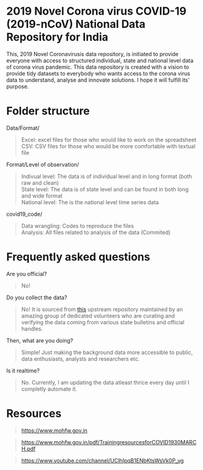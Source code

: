 # 2019 Novel Corona virus COVID-19 (2019-nCoV) National Data Repository for India


This, 2019 Novel Coronavirusis data repository, is initiated to provide everyone with access to structured individual, state and national level data of corona virus pandemic. This data repository is created with a vision to provide tidy datasets to everybody who wants access to the corona virus data to understand, analyse and innovate solutions. I hope it will fulfill its' purpose. 

# Folder structure
Data/Format/
>Excel: excel files for those who would like to work on the spreadsheet\
CSV: CSV files for those who would be more comfortable with textual file

Format/Level of observation/

>Indivual level: The data is of individual level and in long format (both raw and clean)\
State level: The data is of state level and can be found in both long and wide format\
National level: The is the national level time series data

covid19_code/
>Data wrangling: Codes to reproduce the files\
Analysis: All files related to analysis of the data (Commited)
 
# Frequently asked questions
Are you official?
>No!

Do you collect the data?
>No! It is sourced from [this](https://www.covid19india.org/faq) upstream repository maintained by an amazing group of dedicated volunteers who are curating and verifying the data coming from various state bulletins and official handles. 

Then, what are you doing?
>Simple! Just making the background data more accessible to public, data enthusiasts, analysts and researchers etc.

Is it realtime?
>No. Currently, I am updating the data atleast thrice every day until I completly automate it.

# Resources
>https://www.mohfw.gov.in

>https://www.mohfw.gov.in/pdf/TrainingresourcesforCOVID1930MARCH.pdf

>https://www.youtube.com/channel/UClhIpqB1ENbKtsWsVk0P_vg
